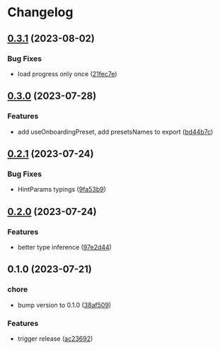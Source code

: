 # Changelog

## [0.3.1](https://github.com/gravity-ui/onboarding/compare/v0.3.0...v0.3.1) (2023-08-02)


### Bug Fixes

* load progress only once ([21fec7e](https://github.com/gravity-ui/onboarding/commit/21fec7e8b49819460d87dfd92ea302e0feab5913))

## [0.3.0](https://github.com/gravity-ui/onboarding/compare/v0.2.1...v0.3.0) (2023-07-28)


### Features

* add useOnboardingPreset, add presetsNames to export ([bd44b7c](https://github.com/gravity-ui/onboarding/commit/bd44b7cbae7b509ed0c1d27f283066c83650c20d))

## [0.2.1](https://github.com/gravity-ui/onboarding/compare/v0.2.0...v0.2.1) (2023-07-24)


### Bug Fixes

* HintParams typings ([9fa53b9](https://github.com/gravity-ui/onboarding/commit/9fa53b9b87795beccaf01510fa53b29bb3bc3354))

## [0.2.0](https://github.com/gravity-ui/onboarding/compare/v0.1.0...v0.2.0) (2023-07-24)


### Features

* better type inference ([97e2d44](https://github.com/gravity-ui/onboarding/commit/97e2d44cb7e071d41ff533f34237b5dcc16ded3d))

## 0.1.0 (2023-07-21)


### chore

* bump version to 0.1.0 ([38af509](https://github.com/gravity-ui/onboarding/commit/38af509a86b594fcf2380ed03b281975e2d6371c))


### Features

* trigger release ([ac23692](https://github.com/gravity-ui/onboarding/commit/ac236921b1376e964d161adf1d23c4679923c913))
